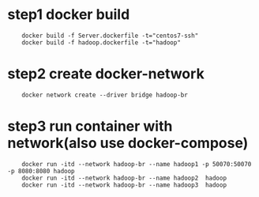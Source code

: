 # step1 docker build
``` 
    docker build -f Server.dockerfile -t="centos7-ssh" 
    docker build -f hadoop.dockerfile -t="hadoop" 
```
# step2 create docker-network
``` 
    docker network create --driver bridge hadoop-br 
```
# step3 run container with network(also use docker-compose)
``` 
    docker run -itd --network hadoop-br --name hadoop1 -p 50070:50070 -p 8080:8080 hadoop 
    docker run -itd --network hadoop-br --name hadoop2  hadoop
    docker run -itd --network hadoop-br --name hadoop3  hadoop
```

